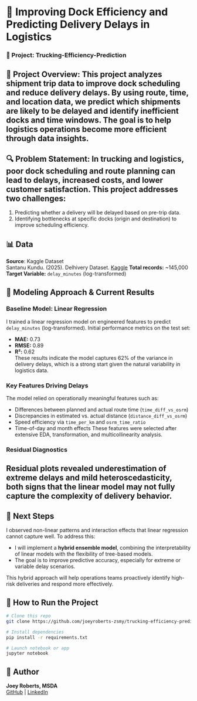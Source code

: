 
# 📌 Improving Dock Efficiency and Predicting Delivery Delays in Logistics
### 🚛 Project: Trucking-Efficiency-Prediction

## 🧠 Project Overview: This project analyzes shipment trip data to improve dock scheduling and reduce delivery delays. By using route, time, and location data, we predict which shipments are likely to be delayed and identify inefficient docks and time windows. The goal is to help logistics operations become more efficient through data insights.
## 🔍 Problem Statement: In trucking and logistics, poor dock scheduling and route planning can lead to delays, increased costs, and lower customer satisfaction. This project addresses two challenges: 
1. Predicting whether a delivery will be delayed based on pre-trip data.
2. Identifying bottlenecks at specific docks (origin and destination) to improve scheduling efficiency.
## 📊 Data
**Source**: Kaggle Dataset  
Santanu Kundu. (2025). Delhivery Dataset. [Kaggle](https://doi.org/10.34740/KAGGLE/DSV/10795688)
**Total records:** ~145,000
**Target Variable:** `delay_minutes` (log-transformed)

## 🧠 Modeling Approach & Current Results

### Baseline Model: Linear Regression
I trained a linear regression model on engineered features to predict `delay_minutes` (log-transformed). Initial performance metrics on the test set:
- **MAE:** 0.73  
- **RMSE:** 0.89  
- **R²:** 0.62  
These results indicate the model captures 62% of the variance in delivery delays, which is a strong start given the natural variability in logistics data.

### Key Features Driving Delays
The model relied on operationally meaningful features such as:
- Differences between planned and actual route time (`time_diff_vs_osrm`)
- Discrepancies in estimated vs. actual distance (`distance_diff_vs_osrm`)
- Speed efficiency via `time_per_km` and `osrm_time_ratio`
- Time-of-day and month effects
These features were selected after extensive EDA, transformation, and multicollinearity analysis.

### Residual Diagnostics
Residual plots revealed underestimation of extreme delays and mild heteroscedasticity, both signs that the linear model may not fully capture the complexity of delivery behavior.
---

## 🚧 Next Steps
I observed non-linear patterns and interaction effects that linear regression cannot capture well. To address this:
- I will implement a **hybrid ensemble model**, combining the interpretability of linear models with the flexibility of tree-based models.
- The goal is to improve predictive accuracy, especially for extreme or variable delay scenarios.

This hybrid approach will help operations teams proactively identify high-risk deliveries and respond more effectively.

## 🚀 How to Run the Project

```bash
# Clone this repo
git clone https://github.com/joeyroberts-zsmy/trucking-efficiency-prediction.git

# Install dependencies
pip install -r requirements.txt

# Launch notebook or app
jupyter notebook
```

## 👤 Author
**Joey Roberts, MSDA**  
[GitHub](https://github.com/joeyroberts0305-zsmy) | [LinkedIn](https://www.linkedin.com/in/joey-roberts-msda-aaa919179)
